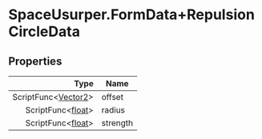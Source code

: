 # SpaceUsurper.FormData+RepulsionCircleData
## Properties
| Type | Name |
| ---: | ---- |
| ScriptFunc&lt;[Vector2](https://docs.unity3d.com/ScriptReference/Vector2.html)&gt; | offset |
| ScriptFunc&lt;[float](https://docs.microsoft.com/en-us/dotnet/api/system.single?view=netframework-4.5)&gt; | radius |
| ScriptFunc&lt;[float](https://docs.microsoft.com/en-us/dotnet/api/system.single?view=netframework-4.5)&gt; | strength |
